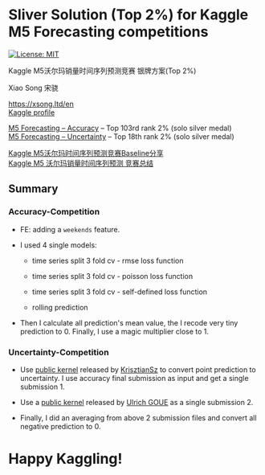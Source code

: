 # Sliver Solution (Top 2%) for Kaggle M5 Forecasting competitions

[![License: MIT](https://img.shields.io/badge/License-MIT-purple.svg)](https://opensource.org/licenses/MIT)

Kaggle M5沃尔玛销量时间序列预测竞赛 银牌方案(Top 2%) 

Xiao Song 宋骁

<https://xsong.ltd/en>     
[Kaggle profile](https://www.kaggle.com/rikdifos/)


[M5 Forecasting – Accuracy](https://www.kaggle.com/c/m5-forecasting-accuracy) – Top 103rd rank 2% (solo silver medal)   
[M5 Forecasting – Uncertainty](https://www.kaggle.com/c/m5-forecasting-uncertainty) – Top 18th rank 2% (solo silver medal)  


[Kaggle M5沃尔玛时间序列预测竞赛Baseline分享](https://mp.weixin.qq.com/s/E9vJwE5Vpa-TFrjeLyBT_A)   
[Kaggle M5 沃尔玛销量时间序列预测 竞赛总结](https://mp.weixin.qq.com/s/3JHWeYbh2uhqjw7IJoeOiQ)

## Summary

### Accuracy-Competition

+ FE: adding a `weekends` feature.

+ I used 4 single models:
    
    + time series split 3 fold cv - rmse loss function
    
    + time series split 3 fold cv - poisson loss function
    
    + time series split 3 fold cv - self-defined loss function
    
    + rolling prediction

+ Then I calculate all prediction's mean value, the I recode very tiny prediction to 0. Finally, I use a magic multiplier close to 1.

### Uncertainty-Competition

+ Use [public kernel](https://www.kaggle.com/szmnkrisz97/point-to-uncertainty-different-ranges-per-level) released by [KrisztianSz](https://www.kaggle.com/szmnkrisz97) to convert point prediction to uncertainty. I use accuracy final submission as input and get a single submission 1.

+ Use a [public kernel](https://www.kaggle.com/ulrich07/quantile-regression-with-keras) released by [Ulrich GOUE](https://www.kaggle.com/ulrich07) as a single submission 2.

+ Finally, I did an averaging from above 2 submission files and convert all negative prediction to 0.

# Happy Kaggling!










